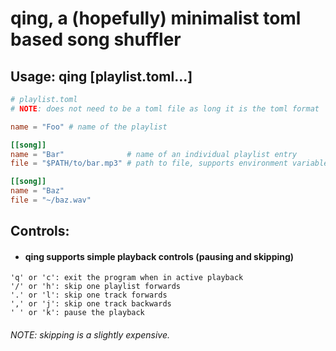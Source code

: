 # qing, a (hopefully) minimalist toml based song shuffler

## Usage: qing [playlist.toml...]
```toml
# playlist.toml
# NOTE: does not need to be a toml file as long it is the toml format

name = "Foo" # name of the playlist

[[song]]
name = "Bar"              # name of an individual playlist entry
file = "$PATH/to/bar.mp3" # path to file, supports environment variables and '~'

[[song]]
name = "Baz"
file = "~/baz.wav"
```

## Controls:
- #### qing supports simple playback controls (pausing and skipping)
```
'q' or 'c': exit the program when in active playback
'/' or 'h': skip one playlist forwards
'.' or 'l': skip one track forwards
',' or 'j': skip one track backwards
' ' or 'k': pause the playback
```

###### NOTE: skipping is a slightly expensive.

